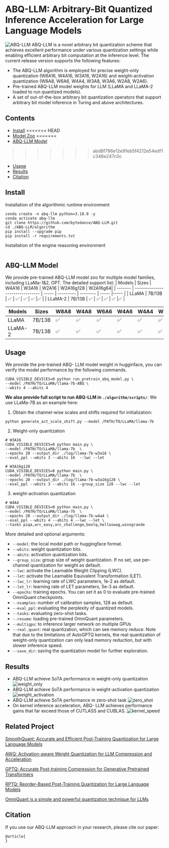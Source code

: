 # ABQ-LLM: Arbitrary-Bit Quantized Inference Acceleration for Large Language Models

![ABQ-LLM](fig/ABQ.png)
ABQ-LLM is a novel arbitrary bit quantization scheme that achieves excellent performance under various quantization settings while enabling efficient arbitrary bit computation at the inference level. The current release version supports the following features:

- The ABQ-LLM algorithm is employed for precise weight-only quantization (W8A16, W4A16, W3A16, W2A16) and weight-activation quantization (W8A8, W6A6, W4A4, W3A8, W3A6, W2A8, W2A6).
- Pre-trained ABQ-LLM model weights for LLM (LLaMA and LLaMA-2 loaded to run quantized models).
- A set of out-of-the-box arbitrary bit quantization operators that support arbitrary bit model inference in Turing and above architectures.


## Contents
- [Install](#install)
<<<<<<< HEAD
- [Model Zoo](#abq-llm-model-zoo)
=======
- [ABQ-LLM Model](#abq-llm-model)
>>>>>>> abd8f796e12e91eb5f4212e54edf1c346e247c0c
- [Usage](#usage)
- [Results](#results)
- [Citation](#citation)

## Install
Installation of the algorithmic runtime environment
```
conda create -n abq-llm python=3.10.0 -y
conda activate abq-llm
git clone https://github.com/bytedance/ABQ-LLM.git
cd ./ABQ-LLM/algorithm
pip install --upgrade pip 
pip install -r requirements.txt
```

Installation of the engine reasoning environment
```

```


## ABQ-LLM Model
We provide pre-trained ABQ-LLM model zoo for multiple model families, including LLaMa-1&2, OPT.
The detailed support list:
| Models  | Sizes                           | W4A16 | W3A16 | W2A16 | W2A16g128 | W2A16g64|
| ------- | ------------------------------- | ----- | --------- | -------- | ----- |----- |
| LLaMA   | 7B/13B  | ✅     | ✅         | ✅        | ✅     |✅     |
| LLaMA-2 | 7B/13B  | ✅     | ✅         | ✅        | ✅     |✅     |


| Models       | Sizes                           | W8A8 | W4A8 | W6A6 | W4A6 | W4A4 | W3A8 | W3A6 | W2A8 | W2A6 |
| ------------ | ------------------------------- | --------- | ----- | --------- | ---- | ---- |---- |---- |---- |---- |
| LLaMA        | 7B/13B                  | ✅         | ✅     | ✅         | ✅    | ✅    | ✅    | ✅    | ✅    |✅    |
| LLaMA-2      | 7B/13B                     | ✅         | ✅     | ✅         | ✅    | ✅    | ✅    | ✅    | ✅    |✅    |


## Usage
We provide the pre-trained ABQ- LLM model weight in hugginface, you can verify the model performance by the following commands.
```
CUDA_VISIBLE_DEVICES=0 python run_pretrain_abq_model.py \
--model /PATH/TO/LLaMA/llama-7b-ABQ \
--wbits 4 --abits 4
```

**We also provide full script to run ABQ-LLM in `./algorithm/scripts/`**. We use LLaMa-7B as an example here:
1. Obtain the channel-wise scales and shifts required for initialization:
```
python generate_act_scale_shift.py --model /PATH/TO/LLaMA/llama-7b
```

2. Weight-only quantization
```
# W3A16
CUDA_VISIBLE_DEVICES=0 python main.py \
--model /PATH/TO/LLaMA/llama-7b  \
--epochs 20 --output_dir ./log/llama-7b-w3a16 \
--eval_ppl --wbits 3 --abits 16  --lwc --let

# W3A16g128
CUDA_VISIBLE_DEVICES=0 python main.py \
--model /PATH/TO/LLaMA/llama-7b  \
--epochs 20 --output_dir ./log/llama-7b-w3a16g128 \
--eval_ppl --wbits 3 --abits 16 --group_size 128 --lwc --let
```

3. weight-activation quantization
```
# W4A4
CUDA_VISIBLE_DEVICES=0 python main.py \
--model /PATH/TO/LLaMA/llama-7b  \
--epochs 20 --output_dir ./log/llama-7b-w4a4 \
--eval_ppl --wbits 4 --abits 4 --lwc --let \
--tasks piqa,arc_easy,arc_challenge,boolq,hellaswag,winogrande
```

More detailed and optional arguments:
- `--model`: the local model path or huggingface format.
- `--wbits`: weight quantization bits.
- `--abits`: activation quantization bits.
- `--group_size`: group size of weight quantization. If no set, use per-channel quantization for weight as default.
- `--lwc`: activate the Learnable Weight Clipping (LWC).
- `--let`: activate the Learnable Equivalent Transformation (LET).
- `--lwc_lr`: learning rate of LWC parameters, 1e-2 as default.
- `--let_lr`: learning rate of LET parameters, 5e-3 as default.
- `--epochs`: training epochs. You can set it as 0 to evaluate pre-trained OmniQuant checkpoints.
- `--nsamples`: number of calibration samples, 128 as default.
- `--eval_ppl`: evaluating the perplexity of quantized models.
- `--tasks`: evaluating zero-shot tasks.
- `--resume`: loading pre-trained OmniQuant parameters.
- `--multigpu`: to inference larger network on multiple GPUs
- `--real_quant`: real quantization, which can see memory reduce. Note that due to the limitations of AutoGPTQ kernels, the real quantization of weight-only quantization can only lead memory reduction, but with slower inference speed.
- `--save_dir`: saving the quantization model for further exploration.




## Results
- ABQ-LLM achieve SoTA performance in weight-only quantization
![weight_only](fig/weight-only.png)
- ABQ-LLM achieve SoTA performance in weight-activation quantization
![weight_activation](fig/weight-activation.png)
- ABQ-LLM achieve SoTA performance in zero-shot task
![zero_shot](fig/zero-shot.png)
- On kernel inference acceleration, ABQ- LLM achieves performance gains that far exceed those of CUTLASS and CUBLAS.
![kernel_speed](fig/kernel_speed.png)

## Related Project
[SmoothQuant: Accurate and Efficient Post-Training Quantization for Large Language Models](https://github.com/mit-han-lab/smoothquant)

[AWQ: Activation-aware Weight Quantization for LLM Compression and Acceleration](https://github.com/mit-han-lab/llm-awq)

[GPTQ: Accurate Post-training Compression for Generative Pretrained Transformers](https://github.com/IST-DASLab/gptq)

[RPTQ: Reorder-Based Post-Training Quantization for Large Language Models](https://github.com/hahnyuan/RPTQ4LLM)

[OmniQuant is a simple and powerful quantization technique for LLMs](https://github.com/OpenGVLab/OmniQuant)


## Citation
If you use our ABQ-LLM approach in your research, please cite our paper:
```
@article{
}
```
